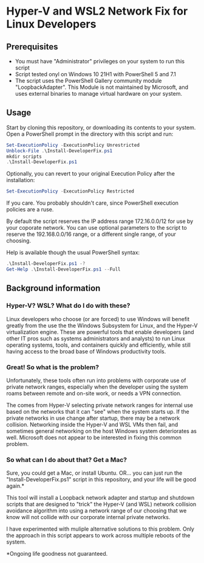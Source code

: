 # Hyper-V and WSL2 Network Fix for Linux Developers

## Prerequisites

- You must have "Administrator" privileges on your system to run this script
- Script tested onyl on Windows 10 21H1 with PowerShell 5 and 7.1
- The script uses the PowerShell Gallery community module "LoopbackAdapter". This Module is not maintained by Microsoft, and uses external binaries to manage virtual hardware on your system.

## Usage

Start by cloning this repository, or downloading its contents to your system.  Open a PowerShell prompt in the directory with this script and run:

```powershell
Set-ExecutionPolicy -ExecutionPolicy Unrestricted
Unblock-File .\Install-DeveloperFix.ps1
mkdir scripts
.\Install-DeveloperFix.ps1
```

Optionally, you can revert to your original Execution Policy after the installation:

```powershell
Set-ExecutionPolicy -ExecutionPolicy Restricted
```

If you care.  You probably shouldn't care, since PowerShell execution policies are a ruse.

By default the script reserves the IP address range 172.16.0.0/12 for use by your coporate network.  You can use optional parameters to the script
to reserve the 192.168.0.0/16 range, or a different single range, of your choosing.

Help is available though the usual PowerShell syntax:

```powershell
.\Install-DeveloperFix.ps1 -?
Get-Help .\Install-DeveloperFix.ps1 --Full
```

## Background information

### Hyper-V?  WSL?  What do I do with these?

Linux developers who choose (or are forced) to use Windows will benefit greatly
from the use the the Windows Subsystem for Linux, and the Hyper-V virtualization
engine.  These are powerful tools that enable developers (and other IT pros
such as systems administrators and analysts) to run Linux operating systems, tools, and
containers quickly and efficiently, while still having access to the broad base of
Windows productivity tools.

### Great! So what is the problem?

Unfortunately, these tools often run into problems with corporate use of
private network ranges, especially when the developer using the system roams
between remote and on-site work, or needs a VPN connection.

The comes from Hyper-V selecting private network ranges for internal use based
on the networks that it can "see" when the system starts up.  If the private networks
in use change after startup, there may be a network collision.  Networking inside
the Hyper-V and WSL VMs then fail, and sometimes general networking on the host
Windows system deteriorates as well.  Microsoft does not appear to be interested in
fixing this common problem.

### So what can I do about that?  Get a Mac?

Sure, you could get a Mac, or install Ubuntu.  OR... you can just run the
"Install-DeveloperFix.ps1" script in this repository, and your life will be good again.*

This tool will install a Loopback network adapter and startup and shutdown scripts
that are designed to "trick" the Hyper-V (and WSL) network collision avoidance
algorithm into using a network range of our choosing that we know will not collide
with our corporate internal private networks.

I have experimented with muliple alternative solutions to this problem.
Only the approach in this script appears to work across multiple reboots of the system.

*Ongoing life goodness not guaranteed.
